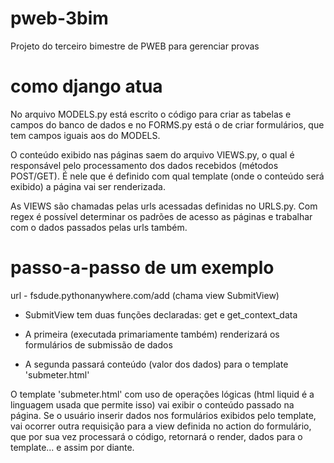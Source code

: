 # pweb-3bim
Projeto do terceiro bimestre de PWEB para gerenciar provas

# como django atua
No arquivo MODELS.py está escrito o código para criar as tabelas e campos do banco de dados e no FORMS.py está o de criar formulários, que tem campos iguais aos do MODELS.

O conteúdo exibido nas páginas saem do arquivo VIEWS.py, o qual é responsável pelo processamento dos dados recebidos (métodos POST/GET). É nele que é definido com qual template (onde o conteúdo será exibido) a página vai ser renderizada.

As VIEWS são chamadas pelas urls acessadas definidas no URLS.py. Com regex é possível determinar os padrões de acesso as páginas e trabalhar com o dados passados pelas urls também.

# passo-a-passo de um exemplo

url - fsdude.pythonanywhere.com/add (chama view SubmitView)

- SubmitView tem duas funções declaradas: get e get_context_data

- A primeira (executada primariamente também) renderizará os formulários de submissão de dados

- A segunda passará conteúdo (valor dos dados) para o template 'submeter.html'

 O template 'submeter.html' com uso de operações lógicas (html liquid é a linguagem usada que permite isso) vai exibir o conteúdo passado na página.
 Se o usuário inserir dados nos formulários exibidos pelo template, vai ocorrer outra requisição para a view definida no action do formulário, que por sua vez processará o código, retornará o render, dados para o template... e assim por diante.